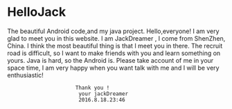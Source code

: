 # HelloJack
The beautiful Android code,and my java project.
Hello,everyone!
     I am very glad to meet you in this website.
     I am JackDreamer , I come from ShenZhen, China. I think the most beautiful thing is that I meet you in there. 
     The recruit road is difficult, so I want to make friends with you and learn something on yours. Java is hard, so the Android is.
     Please take account of me in your space time, I am very happy when you want talk with me and I will be very enthusiastic!
                         
                          Thank you !
                           your jackDreamer
                           2016.8.18.23:46
